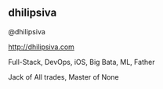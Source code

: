 ##  dhilipsiva

@dhilipsiva

http://dhilipsiva.com

Full-Stack, DevOps, iOS, Big Bata, ML, Father

Jack of All trades, Master of None
